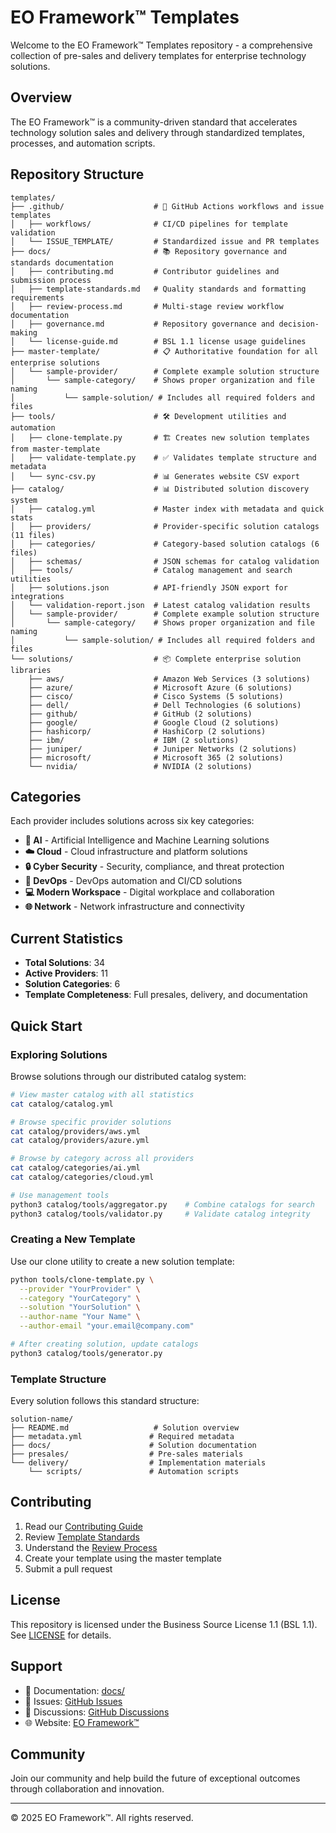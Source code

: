 # EO Framework™ Templates

Welcome to the EO Framework™ Templates repository - a comprehensive collection of pre-sales and delivery templates for enterprise technology solutions.

## Overview

The EO Framework™ is a community-driven standard that accelerates technology solution sales and delivery through standardized templates, processes, and automation scripts.

## Repository Structure

```
templates/
├── .github/                    # 🔧 GitHub Actions workflows and issue templates
│   ├── workflows/              # CI/CD pipelines for template validation
│   └── ISSUE_TEMPLATE/         # Standardized issue and PR templates
├── docs/                       # 📚 Repository governance and standards documentation
│   ├── contributing.md         # Contributor guidelines and submission process
│   ├── template-standards.md   # Quality standards and formatting requirements
│   ├── review-process.md       # Multi-stage review workflow documentation
│   ├── governance.md           # Repository governance and decision-making
│   └── license-guide.md        # BSL 1.1 license usage guidelines
├── master-template/            # 📋 Authoritative foundation for all enterprise solutions
│   └── sample-provider/        # Complete example solution structure
│       └── sample-category/    # Shows proper organization and file naming
│           └── sample-solution/ # Includes all required folders and files
├── tools/                      # 🛠️ Development utilities and automation
│   ├── clone-template.py       # 🏗️ Creates new solution templates from master-template
│   ├── validate-template.py    # ✅ Validates template structure and metadata
│   └── sync-csv.py             # 📊 Generates website CSV export
├── catalog/                    # 📊 Distributed solution discovery system
│   ├── catalog.yml             # Master index with metadata and quick stats
│   ├── providers/              # Provider-specific solution catalogs (11 files)
│   ├── categories/             # Category-based solution catalogs (6 files)
│   ├── schemas/                # JSON schemas for catalog validation
│   ├── tools/                  # Catalog management and search utilities
│   ├── solutions.json          # API-friendly JSON export for integrations
│   └── validation-report.json  # Latest catalog validation results
│   └── sample-provider/        # Complete example solution structure
│       └── sample-category/    # Shows proper organization and file naming
│           └── sample-solution/ # Includes all required folders and files
└── solutions/                  # 📦 Complete enterprise solution libraries
    ├── aws/                    # Amazon Web Services (3 solutions)
    ├── azure/                  # Microsoft Azure (6 solutions)
    ├── cisco/                  # Cisco Systems (5 solutions)
    ├── dell/                   # Dell Technologies (6 solutions)
    ├── github/                 # GitHub (2 solutions)
    ├── google/                 # Google Cloud (2 solutions)
    ├── hashicorp/              # HashiCorp (2 solutions)
    ├── ibm/                    # IBM (2 solutions)
    ├── juniper/                # Juniper Networks (2 solutions)
    ├── microsoft/              # Microsoft 365 (2 solutions)
    └── nvidia/                 # NVIDIA (2 solutions)
```

## Categories

Each provider includes solutions across six key categories:
- **🤖 AI** - Artificial Intelligence and Machine Learning solutions
- **☁️ Cloud** - Cloud infrastructure and platform solutions  
- **🔒 Cyber Security** - Security, compliance, and threat protection
- **🚀 DevOps** - DevOps automation and CI/CD solutions
- **💻 Modern Workspace** - Digital workplace and collaboration
- **🌐 Network** - Network infrastructure and connectivity

## Current Statistics

- **Total Solutions**: 34
- **Active Providers**: 11
- **Solution Categories**: 6
- **Template Completeness**: Full presales, delivery, and documentation

## Quick Start

### Exploring Solutions

Browse solutions through our distributed catalog system:

```bash
# View master catalog with all statistics
cat catalog/catalog.yml

# Browse specific provider solutions
cat catalog/providers/aws.yml
cat catalog/providers/azure.yml

# Browse by category across all providers
cat catalog/categories/ai.yml
cat catalog/categories/cloud.yml

# Use management tools
python3 catalog/tools/aggregator.py    # Combine catalogs for search
python3 catalog/tools/validator.py     # Validate catalog integrity
```

### Creating a New Template

Use our clone utility to create a new solution template:

```bash
python tools/clone-template.py \
  --provider "YourProvider" \
  --category "YourCategory" \
  --solution "YourSolution" \
  --author-name "Your Name" \
  --author-email "your.email@company.com"

# After creating solution, update catalogs
python3 catalog/tools/generator.py
```

### Template Structure

Every solution follows this standard structure:
```
solution-name/
├── README.md                   # Solution overview
├── metadata.yml               # Required metadata
├── docs/                      # Solution documentation
├── presales/                  # Pre-sales materials
└── delivery/                  # Implementation materials
    └── scripts/               # Automation scripts
```

## Contributing

1. Read our [Contributing Guide](docs/contributing.md)
2. Review [Template Standards](docs/template-standards.md)
3. Understand the [Review Process](docs/review-process.md)
4. Create your template using the master template
5. Submit a pull request

## License

This repository is licensed under the Business Source License 1.1 (BSL 1.1). See [LICENSE](LICENSE) for details.

## Support

- 📖 Documentation: [docs/](docs/)
- 🐛 Issues: [GitHub Issues](https://github.com/eoframework/templates/issues)
- 💬 Discussions: [GitHub Discussions](https://github.com/eoframework/templates/discussions)
- 🌐 Website: [EO Framework™](https://eoframework.github.io)

## Community

Join our community and help build the future of exceptional outcomes through collaboration and innovation.

---

© 2025 EO Framework™. All rights reserved.